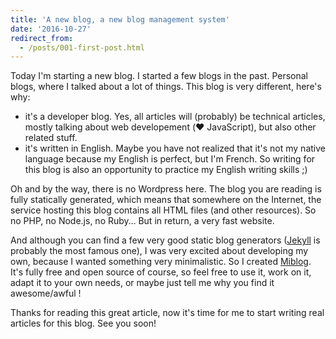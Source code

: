 ```yaml
---
title: 'A new blog, a new blog management system'
date: '2016-10-27'
redirect_from:
  - /posts/001-first-post.html
---
```


Today I'm starting a new blog. I started a few blogs in the past. Personal blogs, where I talked about a lot of things. This blog is very different, here's why:

- it's a developer blog. Yes, all articles will (probably) be technical articles, mostly talking about web developement (♥️ JavaScript), but also other related stuff.
- it's written in English. Maybe you have not realized that it's not my native language because my English is perfect, but I'm French. So writing for this blog is also an opportunity to practice my English writing skills ;)

<!--readmore-->

Oh and by the way, there is no Wordpress here. The blog you are reading is fully statically generated, which means that somewhere on the Internet, the service hosting this blog contains all HTML files (and other resources). So no PHP, no Node.js, no Ruby… But in return, a very fast website.

And although you can find a few very good static blog generators ([Jekyll](http://jekyllrb.com/) is probably the most famous one), I was very excited about developing my own, because I wanted something very minimalistic. So I created [Miblog](https://github.com/scastiel/miblog). It's fully free and open source of course, so feel free to use it, work on it, adapt it to your own needs, or maybe just tell me why you find it awesome/awful !

Thanks for reading this great article, now it's time for me to start writing real articles for this blog. See you soon!
